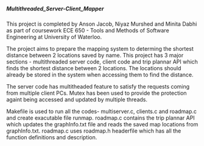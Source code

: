 ##### Multithreaded_Server-Client_Mapper
This project is completed by Anson Jacob, Niyaz Murshed and Minita Dabhi as part of coursework ECE 650 - Tools and Methods of Software Engineering at University of Waterloo. 

The project aims to prepare the mapping system to determing the shortest distance between 2 locations saved by name. This project has 3 major sections - multithreaded server code, client code and trip plannar API which finds the shortest distance between 2 locations. The locations should already be stored in the system when accessing them to find the distance. 

The server code has multitheaded feature to satisfy the requests coming from multiple client PCs. Mutex has been used to provide the protection againt being accessed and updated by multiple threads.

Makefile is used to run all the codes- multiserver.c, clients.c and roadmap.c and create exacutable file runmap.
roadmap.c contains the trip plannar API which updates the graphInfo.txt file and reads the saved map locations from graphInfo.txt. roadmap.c uses roadmap.h headerfile which has all the function definitions and description.

